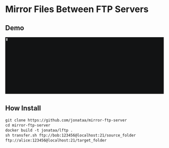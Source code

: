 # Mirror Files Between FTP Servers

## Demo

![](demo.gif)

## How Install

```
git clone https://github.com/jonataa/mirror-ftp-server
cd mirror-ftp-server
docker build -t jonataa/lftp .
sh transfer.sh ftp://bob:123456@localhost:21/source_folder ftp://alice:123456@localhost:21/target_folder
```
